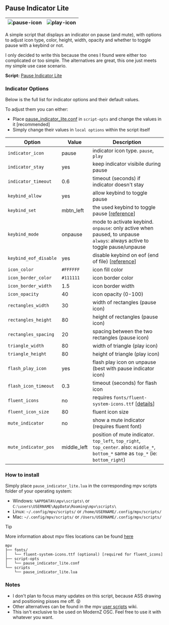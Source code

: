 ## Pause Indicator Lite
| ![pause-icon](https://github.com/user-attachments/assets/cd41333c-8fdd-4de9-8977-15eea95798dc) | ![play-icon](https://github.com/user-attachments/assets/0d1671f8-9b1b-4f10-ade3-82d1748b2d93) |
|:---:|:---:|

A simple script that displays an indicator on pause (and mute), with options to adjust icon type, color, height, width, opacity and whether to toggle pause with a keybind or not.

I only decided to write this because the ones I found were either too complicated or too simple. The alternatives are great, this one just meets my simple use case scenario.

**Script:** [Pause Indicator Lite](./pause_indicator_lite.lua)

### Indicator Options
Below is the full list for indicator options and their default values. 

To adjust them you can either: 
- Place [pause_indicator_lite.conf](./pause_indicator_lite.conf) in `script-opts` and change the values in it [recommended]
- Simply change their values in `local options` within the script itself

| Option                   | Value       | Description                                                                                                                          |
|--------------------------|-------------|--------------------------------------------------------------------------------------------------------------------------------------|
| `indicator_icon`         | pause       | indicator icon type.  `pause`, `play`                                                                                                |
| `indicator_stay`         | yes         | keep indicator visibile during pause                                                                                                 |
| `indicator_timeout`      | 0.6         | timeout (seconds) if indicator doesn't stay                                                                                          |
| `keybind_allow`          | yes         | allow keybind to toggle pause                                                                                                        |
| `keybind_set`            | mbtn_left   | the used keybind to toggle pause [[reference](https://github.com/mpv-player/mpv/blob/master/etc/input.conf)]                         |
| `keybind_mode`           | onpause     | mode to activate keybind. <br>`onpause`: only active when paused, to unpause <br>`always`: always active to toggle pause/unpause     |
| `keybind_eof_disable`    | yes         | disable keybind on eof (end of file) [[reference](https://github.com/Samillion/ModernZ/issues/291)]                                  |
| `icon_color`             | `#FFFFFF`   | icon fill color                                                                                                                      |
| `icon_border_color`      | `#111111`   | icon border color                                                                                                                    |
| `icon_border_width`      | 1.5         | icon border width                                                                                                                    |
| `icon_opacity`           | 40          | icon opacity (0-100)                                                                                                                 |
| `rectangles_width`       | 30          | width of rectangles (pause icon)                                                                                                     |
| `rectangles_height`      | 80          | height of rectangles (pause icon)                                                                                                    |
| `rectangles_spacing`     | 20          | spacing between the two rectangles (pause icon)                                                                                      |
| `triangle_width`         | 80          | width of triangle (play icon)                                                                                                        |
| `triangle_height`        | 80          | height of triangle (play icon)                                                                                                       |
| `flash_play_icon`        | yes         | flash play icon on unpause (best with pause indicator icon)                                                                          |
| `flash_icon_timeout`     | 0.3         | timeout (seconds) for flash icon                                                                                                     |
| `fluent_icons`           | no          | requires `fonts/fluent-system-icons.ttf` [[details](https://github.com/Samillion/ModernZ/pull/336)]                                  |
| `fluent_icon_size`       | 80          | fluent icon size                                                                                                                     |
| `mute_indicator`         | no          | show a mute indicator (requires fluent font)                                                                                         |
| `mute_indicator_pos`     | middle_left | position of mute indicator. `top_left`, `top_right`, `top_center`. also: `middle_*`, `bottom_*` same as `top_*` (ie: `bottom_right`) |

### How to install

Simply place `pause_indicator_lite.lua` in the corresponding mpv scripts folder of your operating system:

- Windows: `%APPDATA%\mpv\scripts\` or `C:\users\USERNAME\AppData\Roaming\mpv\scripts\`
- Linux: `~/.config/mpv/scripts/` or `/home/USERNAME/.config/mpv/scripts/`
- Mac: `~/.config/mpv/scripts/` or `/Users/USERNAME/.config/mpv/scripts/`

> [!TIP]
> More information about mpv files locations can be found  [here](https://mpv.io/manual/master/#files)

```
mpv
├── fonts/
│   └── fluent-system-icons.ttf (optional) [required for fluent_icons]
├── script-opts
│   └── pause_indicator_lite.conf
└── scripts
    └── pause_indicator_lite.lua
```

### Notes

- I don't plan to focus many updates on this script, because ASS drawing and positioning pisses me off. 😝 
- Other alternatives can be found in the mpv [user scripts](https://github.com/mpv-player/mpv/wiki/User-Scripts) wiki.
- This isn't exclusive to be used on ModernZ OSC. Feel free to use it with whatever you want.
